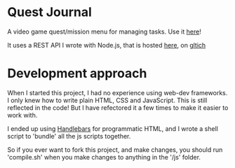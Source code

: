 # Quest Journal
A video game quest/mission menu for managing tasks. Use it [here](https://daikman.github.io/quest-journal/)!

It uses a REST API I wrote with Node.js, that is hosted [here](https://glitch.com/edit/#!/quest-journal-api), on [gltich](https://glitch.com/)

# Development approach
When I started this project, I had no experience using web-dev frameworks. I only knew how to write plain HTML, CSS and JavaScript. This is still reflected in the code! But I have refectored it a few times to make it easier to work with.

I ended up using [Handlebars](https://handlebarsjs.com/) for programmatic HTML, and I wrote a shell script to 'bundle' all the js scripts together.

So if you ever want to fork this project, and make changes, you should run 'compile.sh' when you make changes to anything in the '/js' folder.
